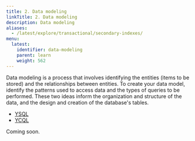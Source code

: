```yaml
---
title: 2. Data modeling
linkTitle: 2. Data modeling
description: Data modeling
aliases:
  - /latest/explore/transactional/secondary-indexes/
menu:
  latest:
    identifier: data-modeling
    parent: learn
    weight: 562
---
```


Data modeling is a process that involves identifying the entities (items to be stored) and the relationships between entities. To create your data model, identify the patterns used to access data and the types of queries to be performed. These two ideas inform the organization and structure of the data, and the design and creation of the database's tables.

<ul class="nav nav-tabs-alt nav-tabs-yb">

  <li >
    <a href="/latest/develop/learn/data-modeling" class="nav-link active">
      <i class="icon-postgres" aria-hidden="true"></i>
      YSQL
    </a>
  </li>

  <li >
    <a href="/latest/develop/learn/data-modeling-ycql" class="nav-link">
      <i class="icon-cassandra" aria-hidden="true"></i>
      YCQL
    </a>
  </li>

</ul>

Coming soon.

